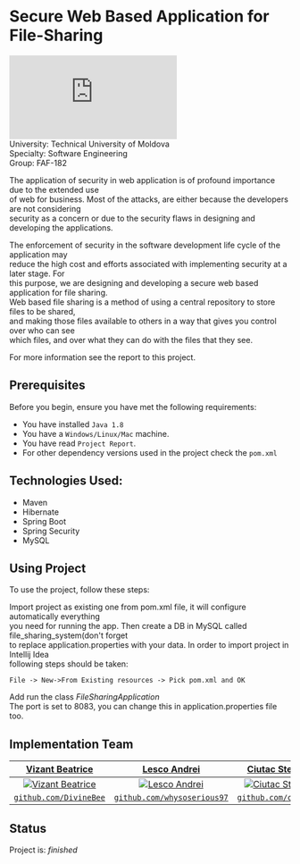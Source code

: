 # Secure Web Based Application for File-Sharing

![GitHub contributors](https://img.shields.io/github/contributors/scottydocs/README-template.md)  
University: Technical University of Moldova  
Specialty: Software Engineering  
Group: FAF-182  

The application of security in web application is of profound importance due to the extended use  
of web for business. Most of the attacks, are either because the developers are not considering  
security as a concern or due to the security flaws in designing and developing the applications.  

The enforcement of security in the software development life cycle of the application may  
reduce the high cost and efforts associated with implementing security at a later stage. For  
this purpose, we are designing and developing a secure web based application for file sharing.  
Web based file sharing is a method of using a central repository to store files to be shared,  
and making those files available to others in a way that gives you control over who can see  
which files, and over what they can do with the files that they see.  

For more information see the report to this project.  
## Prerequisites

Before you begin, ensure you have met the following requirements:
* You have installed `Java 1.8`
* You have a `Windows/Linux/Mac` machine.
* You have read `Project Report`.
* For other dependency versions used in the project check the `pom.xml`

## Technologies Used:
* Maven  
* Hibernate  
* Spring Boot
* Spring Security
* MySQL
## Using Project

To use the project, follow these steps:

Import project as existing one from pom.xml file, it will configure automatically everything  
you need for running the app. Then create a DB in MySQL called file_sharing_system(don't forget  
to replace application.properties with your data. In order to import project in Intellij Idea  
following steps should be taken:
```
File -> New->From Existing resources -> Pick pom.xml and OK
```
Add run the class _FileSharingApplication_  
The port is set to 8083, you can change this in application.properties file too.

## Implementation Team

| <a href="https://github.com/DivineBee" target="_blank">**Vizant Beatrice**</a> | <a href="https://github.com/whysoserious97" target="_blank">**Lesco Andrei**| <a href="https://github.com/ciutacst" target="_blank">**Ciutac Stefanie**</a>
| :---: |:---:| :---:|
| [![Vizant Beatrice](https://avatars0.githubusercontent.com/u/49019844?s=200&u=b232b6a4e7d387d304f0b7938eabe6cf742bacb8&v=4)](http://github.com/DivineBee)    | [![Lesco Andrei](https://avatars2.githubusercontent.com/u/53511833?s=200&u=4b5de9bd5272530cf96b9d5a174dc6af3e3ecbf0&v=4)](http://github.com/whysoserious97) | [![Ciutac Stefanie](https://avatars2.githubusercontent.com/u/36203071?s=200&u=02ff9cbd96b3110886edb6d5766615988dffa2ff&v=4)](https://github.com/ciutacst) |
| <a href="//github.com/DivineBee" target="_blank">`github.com/DivineBee`</a> | <a href="http://github.com/whysoserious97" target="_blank">`github.com/whysoserious97`</a> | <a href="https://github.com/ciutacst" target="_blank">`github.com/ciutacst`</a> 

## Status
Project is: _finished_
